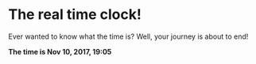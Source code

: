 # The real time clock!

Ever wanted to know what the time is? Well, your journey is about to end!

**The time is Nov 10, 2017, 19:05**
